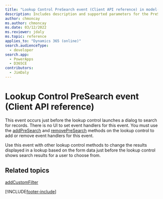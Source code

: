 ```yaml
---
title: "Lookup Control PreSearch event (Client API reference) in model-driven apps| MicrosoftDocs"
description: Includes description and supported parameters for the PreSearch event.
author: chmoncay
ms.author: chmoncay
ms.date: 03/12/2022
ms.reviewer: jdaly
ms.topic: reference
applies_to: "Dynamics 365 (online)"
search.audienceType: 
  - developer
search.app: 
  - PowerApps
  - D365CE
contributors:
  - JimDaly
---
```

# Lookup Control PreSearch event (Client API reference)



This event occurs just before the lookup control launches a dialog to search for records. There is no UI to set event handlers for this event. You must use the [addPreSearch](../controls/addpresearch.md) and [removePreSearch](../controls/removepresearch.md) methods on the lookup control to add or remove event handlers for this event.

Use this event with other lookup control methods to change the results displayed in a lookup based on the form data just before the lookup control shows search results for a user to choose from. 

## Related topics

[addCustomFilter](../controls/addCustomFilter.md)





[!INCLUDE[footer-include](../../../../../includes/footer-banner.md)]